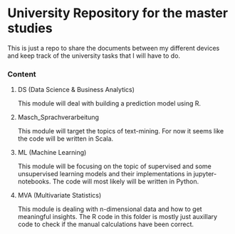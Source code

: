 # University Repository for the master studies

This is just a repo to share the documents between my different devices and keep track of the university
tasks that I will have to do.


### Content

1. DS (Data Science & Business Analytics)

   This module will deal with building a prediction model using R.
  
2. Masch_Sprachverarbeitung

   This module will target the topics of text-mining. For now it seems like the code will be written in Scala.
  
3. ML (Machine Learning)

     This module will be focusing on the topic of supervised and some unsupervised learning models and their implementations in
     jupyter-notebooks. The code will most likely will be written in Python.
  
4. MVA (Multivariate Statistics)

     This module is dealing with n-dimensional data and how to get meaningful insights. The R code in this folder is mostly just auxillary code
     to check if the manual calculations have been correct.

